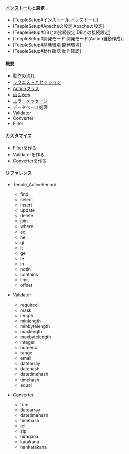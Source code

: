 #### [インストールと設定](TeepleSetup.md) ####
  * [TeepleSetup#インストール インストール]
  * [TeepleSetup#Apacheの設定 Apacheの設定]
  * [TeepleSetup#DBとの接続設定 DBとの接続設定]
  * [TeepleSetup#開発モード 開発モード(Action自動作成)]
  * [TeepleSetup#開発環境 開発環境]
  * [TeepleSetup#動作確認 動作確認]

#### 概要 ####
  * [動作の流れ](WorkFlow.md)
  * [リクエストとセッション](CommonObject.md)
  * [Actionクラス](TeepleAction.md)
  * [画面表示](TeepleView.md)
  * [エラーメッセージ](ErrorMessage.md)
  * データベース処理
  * Validator
  * Converter
  * Filter

#### カスタマイズ ####
  * Filterを作る
  * Validatorを作る
  * Converterを作る

#### リファレンス ####
  * Teeple\_ActiveRecord
    * find
    * select
    * insert
    * update
    * delete
    * join
    * where
    * eq
    * ne
    * gt
    * lt
    * ge
    * le
    * in
    * notin
    * contains
    * limit
    * offset

  * Validator
    * required
    * mask
    * length
    * minlength
    * minbytelength
    * maxlength
    * maxbytelength
    * integer
    * numeric
    * range
    * email
    * datearray
    * datehash
    * datetimehash
    * timehash
    * equal

  * Converter
    * trim
    * datearray
    * datetimehash
    * timehash
    * tel
    * zip
    * hiragana
    * katakana
    * hankatakana